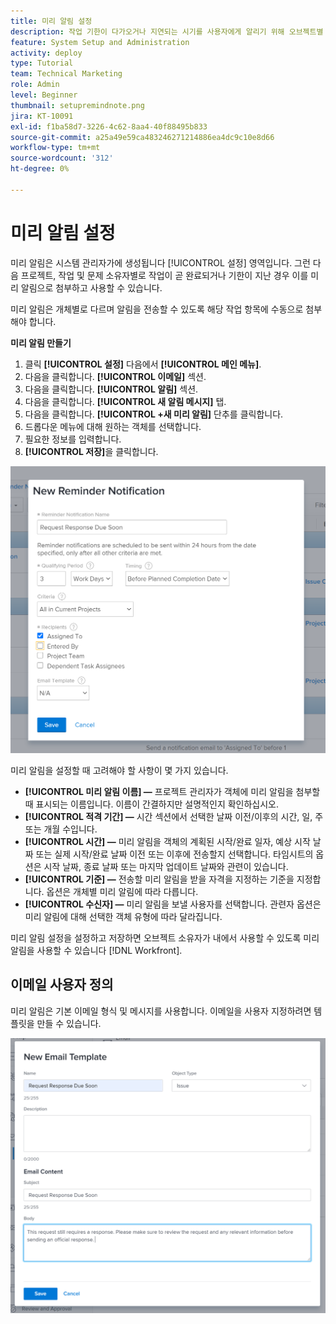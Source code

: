 ```yaml
---
title: 미리 알림 설정
description: 작업 기한이 다가오거나 지연되는 시기를 사용자에게 알리기 위해 오브젝트별 미리 알림 을 설정하는 방법에 대해 알아봅니다.
feature: System Setup and Administration
activity: deploy
type: Tutorial
team: Technical Marketing
role: Admin
level: Beginner
thumbnail: setupremindnote.png
jira: KT-10091
exl-id: f1ba58d7-3226-4c62-8aa4-40f88495b833
source-git-commit: a25a49e59ca483246271214886ea4dc9c10e8d66
workflow-type: tm+mt
source-wordcount: '312'
ht-degree: 0%

---
```


<!---
this has the same content as the system administrator notification setup and mangement section of the email and inapp notificiations learning path
--->

# 미리 알림 설정

미리 알림은 시스템 관리자가에 생성됩니다 [!UICONTROL 설정] 영역입니다. 그런 다음 프로젝트, 작업 및 문제 소유자별로 작업이 곧 완료되거나 기한이 지난 경우 이를 미리 알림으로 첨부하고 사용할 수 있습니다.

미리 알림은 개체별로 다르며 알림을 전송할 수 있도록 해당 작업 항목에 수동으로 첨부해야 합니다.

**미리 알림 만들기**

1. 클릭 **[!UICONTROL 설정]** 다음에서 **[!UICONTROL 메인 메뉴]**.
1. 다음을 클릭합니다. **[!UICONTROL 이메일]** 섹션.
1. 다음을 클릭합니다. **[!UICONTROL 알림]** 섹션.
1. 다음을 클릭합니다. **[!UICONTROL 새 알림 메시지]** 탭.
1. 다음을 클릭합니다. **[!UICONTROL +새 미리 알림]** 단추를 클릭합니다.
1. 드롭다운 메뉴에 대해 원하는 객체를 선택합니다.
1. 필요한 정보를 입력합니다.
1. **[!UICONTROL 저장]**&#x200B;을 클릭합니다.

![[!UICONTROL 새 미리 알림] 창](assets/admin-fund-reminder-notification-1.png)

미리 알림을 설정할 때 고려해야 할 사항이 몇 가지 있습니다.

* **[!UICONTROL 미리 알림 이름] —** 프로젝트 관리자가 객체에 미리 알림을 첨부할 때 표시되는 이름입니다. 이름이 간결하지만 설명적인지 확인하십시오.
* **[!UICONTROL 적격 기간] —** 시간 섹션에서 선택한 날짜 이전/이후의 시간, 일, 주 또는 개월 수입니다.
* **[!UICONTROL 시간] —** 미리 알림을 객체의 계획된 시작/완료 일자, 예상 시작 날짜 또는 실제 시작/완료 날짜 이전 또는 이후에 전송할지 선택합니다. 타임시트의 옵션은 시작 날짜, 종료 날짜 또는 마지막 업데이트 날짜와 관련이 있습니다.
* **[!UICONTROL 기준] —** 전송할 미리 알림을 받을 자격을 지정하는 기준을 지정합니다. 옵션은 개체별 미리 알림에 따라 다릅니다.
* **[!UICONTROL 수신자] —** 미리 알림을 보낼 사용자를 선택합니다. 관련자 옵션은 미리 알림에 대해 선택한 객체 유형에 따라 달라집니다.

미리 알림 설정을 설정하고 저장하면 오브젝트 소유자가 내에서 사용할 수 있도록 미리 알림을 사용할 수 있습니다 [!DNL Workfront].

## 이메일 사용자 정의

미리 알림은 기본 이메일 형식 및 메시지를 사용합니다. 이메일을 사용자 지정하려면 템플릿을 만들 수 있습니다.

<!---
paragraph above needs a hyperlink to an article
--->

![새 이메일 템플릿 창](assets/admin-fund-email-customization.png)

<!---
learn more URLs
--->
